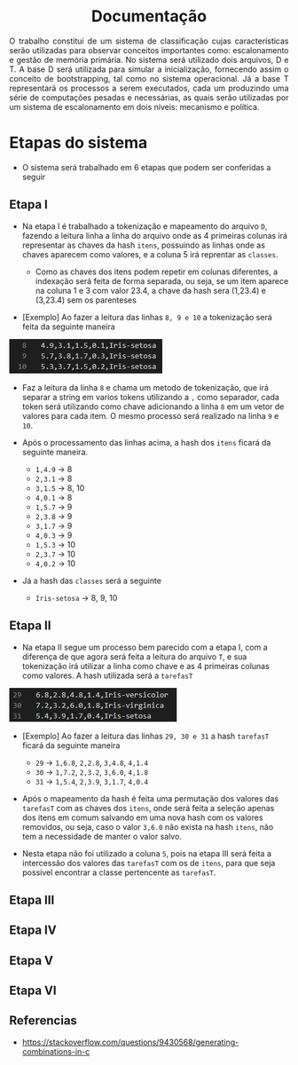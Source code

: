 <h1 align="center">Documentação</h1>

<p align="justify">
	O trabalho constitui de um sistema de classificação cujas características serão utilizadas para observar conceitos importantes como: escalonamento e gestão de memória primária. No sistema será utilizado dois arquivos, D e T. A base D será utilizada para simular a inicialização, fornecendo assim o conceito de bootstrapping, tal como no sistema operacional. Já a base T representará os processos a serem executados, cada um produzindo uma série de computações pesadas e necessárias, as quais serão utilizadas por um sistema de escalonamento em dois níveis: mecanismo e política.
</p>

# Etapas do sistema

- O sistema será trabalhado em 6 etapas que podem ser conferidas a seguir

## Etapa I

- Na etapa I é trabalhado a tokenização e mapeamento do arquivo `D`, fazendo a leitura linha a linha do arquivo onde as 4 primeiras colunas irá representar as chaves da hash `itens`, possuindo as linhas onde as chaves aparecem como valores, e a coluna 5 irá reprentar as `classes`.

  - Como as chaves dos itens podem repetir em colunas diferentes, a indexação será feita de forma separada, ou seja, se um item aparece na coluna 1 e 3 com valor 23.4, a chave da hash sera (1,23.4) e (3,23.4) sem os parenteses

- [Exemplo] Ao fazer a leitura das linhas `8, 9 e 10` a tokenização será feita da seguinte maneira

![Scrennshot](src/resource/imgs/linhasD.png)

- Faz a leitura da linha `8` e chama um metodo de tokenização, que irá separar a string em varios tokens utilizando a `,` como separador, cada token será utilizando como chave adicionando a linha `8` em um vetor de valores para cada item. O mesmo processo será realizado na linha `9` e `10`.

- Após o processamento das linhas acima, a hash dos `itens` ficará da seguinte maneira.

  - `1,4.9` -> 8
  - `2,3.1` -> 8
  - `3,1.5` -> 8, 10
  - `4,0.1` -> 8
  - `1,5.7` -> 9
  - `2,3.8` -> 9
  - `3,1.7` -> 9
  - `4,0.3` -> 9
  - `1,5.3` -> 10
  - `2,3.7` -> 10
  - `4,0.2` -> 10

- Já a hash das `classes` será a seguinte
  - `Iris-setosa` -> 8, 9, 10

## Etapa II

- Na etapa II segue um processo bem parecido com a etapa I, com a diferença de que agora será feita a leitura do arquivo `T`, e sua tokenização irá utilizar a linha como chave e as 4 primeiras colunas como valores. A hash utilizada será a `tarefasT`

![Scrennshot](src/files/imgs/linhasT.png)

- [Exemplo] Ao fazer a leitura das linhas `29, 30 e 31` a hash `tarefasT` ficará da seguinte maneira

  - `29` -> `1,6.8`, `2,2.8`, `3,4.8`, `4,1.4`
  - `30` -> `1,7.2`, `2,3.2`, `3,6.0`, `4,1.8`
  - `31` -> `1,5.4`, `2,3.9`, `3,1.7`, `4,0.4`

- Após o mapeamento da hash é feita uma permutação dos valores das `tarefasT` com as chaves dos `itens`, onde será feita a seleção apenas dos itens em comum salvando em uma nova hash com os valores removidos, ou seja, caso o valor `3,6.0` não exista na hash `itens`, não tem a necessidade de manter o valor salvo.

- Nesta etapa não foi utilizado a coluna `5`, pois na etapa III será feita a intercessão dos valores das `tarefasT` com os de `itens`, para que seja possivel encontrar a classe pertencente as `tarefasT`.

## Etapa III

## Etapa IV

## Etapa V

## Etapa VI

## Referencias

- https://stackoverflow.com/questions/9430568/generating-combinations-in-c
